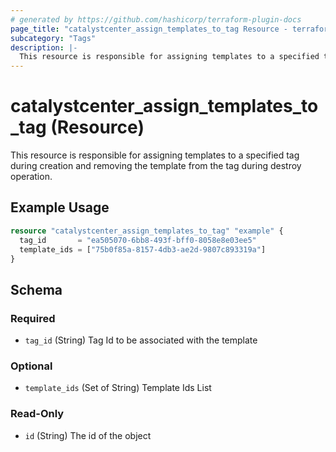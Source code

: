 ```yaml
---
# generated by https://github.com/hashicorp/terraform-plugin-docs
page_title: "catalystcenter_assign_templates_to_tag Resource - terraform-provider-catalystcenter"
subcategory: "Tags"
description: |-
  This resource is responsible for assigning templates to a specified tag during creation and removing the template from the tag during destroy operation.
---
```


# catalystcenter_assign_templates_to_tag (Resource)

This resource is responsible for assigning templates to a specified tag during creation and removing the template from the tag during destroy operation.

## Example Usage

```terraform
resource "catalystcenter_assign_templates_to_tag" "example" {
  tag_id       = "ea505070-6bb8-493f-bff0-8058e8e03ee5"
  template_ids = ["75b0f85a-8157-4db3-ae2d-9807c893319a"]
}
```

<!-- schema generated by tfplugindocs -->
## Schema

### Required

- `tag_id` (String) Tag Id to be associated with the template

### Optional

- `template_ids` (Set of String) Template Ids List

### Read-Only

- `id` (String) The id of the object
